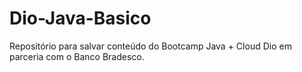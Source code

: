 # Dio-Java-Basico
Repositório para salvar conteúdo do Bootcamp Java + Cloud Dio em parceria com o Banco Bradesco.
